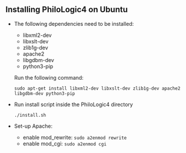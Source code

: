 ## Installing PhiloLogic4 on Ubuntu ##

* The following dependencies need to be installed:
  * libxml2-dev
  * libxslt-dev
  * zlib1g-dev
  * apache2
  * libgdbm-dev
  * python3-pip

  Run the following command:

  `sudo apt-get install libxml2-dev libxslt-dev zlib1g-dev apache2 libgdbm-dev python3-pip`
  
* Run install script inside the PhiloLogic4 directory

  `./install.sh`

* Set-up Apache:
  * enable mod_rewrite: `sudo a2enmod rewrite`
  * enable mod_cgi: `sudo a2enmod cgi`
